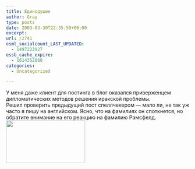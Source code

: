 ```yaml
---
title: Единодушие
author: Gray
type: posts
date: 2003-03-30T22:35:59+00:00
excerpt:
url: /2741
esml_socialcount_LAST_UPDATED:
  - 1497223927
essb_cache_expire:
  - 1614352660
categories:
  - Uncategorized

---
```








У меня даже клиент для постинга в блог оказался приверженцем дипломатических методов решения иракской проблемы.  
Решил проверить предыдущий пост спеллчекером &#8212; мало ли, не так уж часто я пишу на английском. Ясно, что на фамилиях он споткнется, но обратите внимание на его реакцию на фамилию Рамсфелд.  
<img src="https://i1.wp.com/www.searchengines.ru/blog/images/spellcheck.gif?resize=217%2C117" width="217" height="117" border="0" data-recalc-dims="1" />